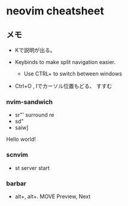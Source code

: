 # neovim cheatsheet

## メモ
- Kで説明が出る。
- Keybinds to make split navigation easier.
  -  Use CTRL+<hjkl> to switch between windows

- Ctrl+O , Iでカーソル位置もどる、 すすむ

### nvim-sandwich
- sr"' surround re
- sd"
- saiw]


Hello  world!



### scnvim
- st server start

### barbar
- alt+, alt+. MOVE Preview, Next

